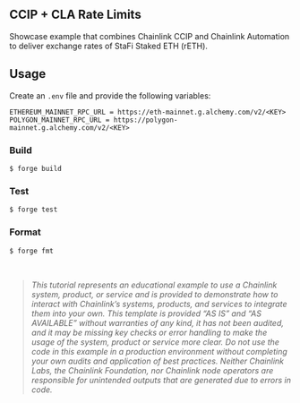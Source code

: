 ## CCIP + CLA Rate Limits

Showcase example that combines Chainlink CCIP and Chainlink Automation to deliver exchange rates of StaFi Staked ETH (rETH).

## Usage

Create an `.env` file and provide the following variables:

```
ETHEREUM_MAINNET_RPC_URL = https://eth-mainnet.g.alchemy.com/v2/<KEY>
POLYGON_MAINNET_RPC_URL = https://polygon-mainnet.g.alchemy.com/v2/<KEY>
```

### Build

```shell
$ forge build
```

### Test

```shell
$ forge test
```

### Format

```shell
$ forge fmt
```

<br />

> _This tutorial represents an educational example to use a Chainlink system, product, or service and is provided to demonstrate how to interact with Chainlink’s systems, products, and services to integrate them into your own. This template is provided “AS IS” and “AS AVAILABLE” without warranties of any kind, it has not been audited, and it may be missing key checks or error handling to make the usage of the system, product or service more clear. Do not use the code in this example in a production environment without completing your own audits and application of best practices. Neither Chainlink Labs, the Chainlink Foundation, nor Chainlink node operators are responsible for unintended outputs that are generated due to errors in code._
